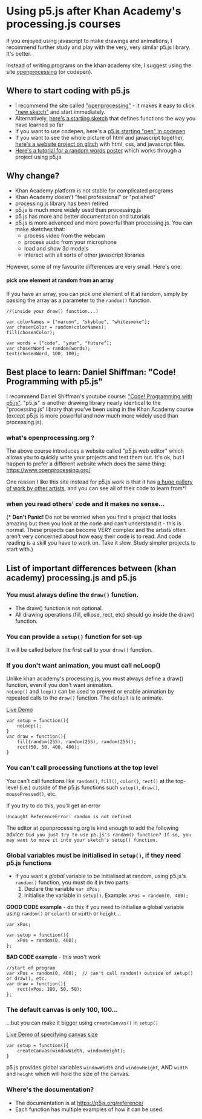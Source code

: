 # Using p5.js after Khan Academy's processing.js courses

If you enjoyed using javascript to make drawings and animations, I recommend further study and play with the very, very similar p5.js library.  It's better.

Instead of writing programs on the khan academy site, I suggest using the site [openprocessing](https://openprocessing.org) (or codepen).

## Where to start coding with p5.js

* I recommend the site called ["openprocessing"](https://www.openprocessing.org/) - it makes it easy to click ["new sketch"](https://www.openprocessing.org/sketch/create) and start immediately.  
 * Alternatively, [here's a starting sketch](https://www.openprocessing.org/sketch/812085) that defines functions the way you have learned so far
* If you want to use codepen, here's a [p5.js starting "pen" in codepen](https://codepen.io/enz0/pen/vYEXyZr?editors=1010)
* If you want to see the whole picture of html and javascript together, [here's a website project on glitch](https://glitch.com/~cyf-p5js-start) with html, css, and javascript files. 
* [Here's a tutorial for a random words poster](https://www.openprocessing.org/sketch/812093) which works through a project using p5.js

## Why change?

* Khan Academy platform is not stable for complicated programs
* Khan Academy doesn't "feel professional" or "polished"
* processing.js library has been retired
* p5.js is much more widely used than processing.js
* p5.js has more and better documentation and tutorials
* p5.js is more advanced and more powerful than processing.js.  You can make sketches that: 
    * process video from the webcam
    * process audio from your microphone
    * load and show 3d models
    * interact with all sorts of other javascript libraries

However, some of my favourite differences are very small.  Here's one:

#### pick one element at random from an array

If you have an array, you can pick one element of it at random, simply by passing the array as a parameter to the `random()` function.

```
//(inside your draw() function...)

var colorNames = ["maroon", "skyblue", "whitesmoke"];
var chosenColor = random(colorNames);
fill(chosenColor);

var words = ["code", "your", "future"];
var chosenWord = random(words);
text(chosenWord, 100, 100);
```

## Best place to learn: Daniel Shiffman: "Code! Programming with p5.js"

I recommend Daniel Shiffman's youtube course: ["Code! Programming with p5.js"](https://www.youtube.com/playlist?list=PLRqwX-V7Uu6Zy51Q-x9tMWIv9cueOFTFA).  "p5.js" is another drawing library nearly identical to the "processing.js" library that you've been using in the Khan Academy course (except p5.js is more powerful and now much more widely used than processing.js).

### what's openprocessing.org ?
The above course introduces a website called "p5.js web editor" which allows you to quickly write your projects and test them out.  It's ok, but I happen to prefer a different website which does the same thing: https://www.openprocessing.org/

One reason I like this site instead for p5.js work is that it has [a huge gallery of work by other artists](https://www.openprocessing.org/browse/), and you can see all of their code to learn from*!

### when you read others' code and it makes no sense...

(* **Don't Panic!** Do not be worried when you find a project that looks amazing but then you look at the code and can't understand it - this is normal.  These projects can become VERY complex and the artists often aren't very concerned about how easy their code is to read.  And code reading is a skill you have to work on.  Take it slow.  Study simpler projects to start with.)

## List of important differences between (khan academy) processing.js and p5.js

### You must always define the `draw()` function.
* The draw() function is not optional.
* All drawing operations (fill, ellipse, rect, etc) should go inside the draw() function.

### You can provide a `setup()` function for set-up

It will be called before the first call to your `draw()` function.


### If you don't want animation, you must call noLoop()

Unlike khan academy's processing.js, you must always define a draw() function, even if you don't want animation.  
`noLoop()` and `loop()` can be used to prevent or enable animation by repeated calls to the `draw()` function.  The default is to animate.

[Live Demo](https://www.openprocessing.org/sketch/812071)
```
var setup = function(){
    noLoop();
}
var draw = function(){
    fill(random(255), random(255), random(255));
    rect(50, 50, 400, 400);
}
```

### You can't call processing functions at the top level

You can't call functions like `random()`, `fill()`, `color()`, `rect()` at the top-level (i.e.) outside of the p5.js functions such `setup()`, `draw()`, `mousePressed()`, etc.

If you try to do this, you'll get an error 

`Uncaught ReferenceError: random is not defined`

The editor at openprocessing.org is kind enough to add the following advice:  `Did you just try to use p5.js's random() function? If so, you may want to move it into your sketch's setup() function.`


### Global variables must be initialised in `setup()`, if they need p5.js functions
* If you want a *global* variable to be initialised at random, using p5.js's `random()` function, you must do it in two parts:
    1. Declare the variable `var xPos;`
    1. Initialise the variable in `setup()`.  Example: `xPos = random(0, 400);`

**GOOD CODE example** - do this if you need to initialise a global variable using `random()` or `color()` or `width` or `height`...

```
var xPos;

var setup = function(){
    xPos = random(0, 400);
};
```

**BAD CODE example** - this won't work

```
//start of program
var xPos = random(0, 400);  // can't call random() outside of setup() or draw(), etc.
var draw = function(){
    rect(xPos, 100, 50, 50);
};
```



### The default canvas is only 100, 100...

...but you can make it bigger using `createCanvas()` in `setup()`

[Live Demo of specifying canvas size]()
```
var setup = function(){
    createCanvas(windowWidth, windowHeight);
}
```

p5.js provides global variables `windowWidth` and `windowHeight`, AND `width` and `height` which will hold the size of the canvas.

### Where's the documentation?

* The documentation is at https://p5js.org/reference/
* Each function has multiple examples of how it can be used.
